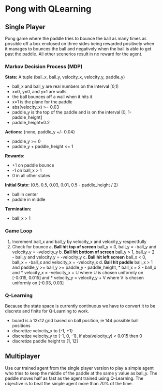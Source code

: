 # Pong with QLearning

## Single Player
Pong game where the paddle tries to bounce the ball as many times as possible off a box enclosed on three sides being rewarded positively when it manages to bounces the ball and negatively when the ball is able to get past the paddle.  All other scenerios result in no reward for the agent.

### Markov Decision Process (MDP)
**State:** A tuple (ball_x, ball_y, velocity_x, velocity_y, paddle_y)
* ball_x and ball_y are real numbers on the interval [0,1]
* x=0, y=0, and y=1 are walls
* the ball bounces off a wall when it hits it
* x=1 is the plane for the paddle
* abs(velocity_x) >= 0.03
* paddle_y is the top of the paddle and is on the interval [0, 1-paddle_height]
* paddle_height=0.2

**Actions:** {none, paddle_y +/- 0.04}
* paddle_y >= 0
* paddle_y + paddle_height <= 1

**Rewards:**
* +1 on paddle bounce
* -1 on ball_x > 1
* 0 in all other states

**Initial State:** (0.5, 0.5, 0.03, 0.01, 0.5 - paddle_height / 2)
* ball in center
* paddle in middle

**Termination:** 
* ball_x > 1

### Game Loop
1. Increment ball_x and ball_y by velocity_x and velocity_y respectfully
2. Check for bounce
  a. **Ball hit top of screen** ball_y < 0, ball_y = -ball_y and velocity_y = -velocity_y
  b. **Ball hit bottom of screen** ball_y > 1, ball_y = 2 - ball_y and velocity_y = -velocity_y
  c. **Ball hit left screen** ball_x < 0, ball_x = -ball_x and velocity_x = -velocity_x
  d. **Ball hit paddle** ball_x > 1 and paddle_y >= ball_y >= paddle_y - paddle_height,
        * ball_x = 2 - ball_x and
        * velocity_x = -velocity_x + U where U is chosen uniformly on [-0.015, 0.015] and
        * velocity_y = velocity_y + V where V is chosen uniformly on [-0.03, 0.03]
        
### Q-Learning
Because the state space is currently continuous we have to convert it to be discrete and finite for Q-Learning to work.

* board is a 12x12 grid based on ball position, ie 144 possible ball positions
* discretize velocity_x to {-1, +1}
* discretize velocity_y to {-1, 0, -1}, if abs(velocity_y) < 0.015 then 0
* discretize paddle height to [1, 12]

## Multiplayer
Use our trained agent from the single player version to play a simple agent who tries to keep the middle of the paddle at the same y value as ball_y.  The paddle moves half as fast as the agent trained using Q-Learning.  The objective is to beat the simple agent more than 70% of the time.
